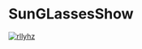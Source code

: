 # SunGLassesShow
[![rllyhz](https://circleci.com/gh/rllyhz/SunglassesShow-android-expert-Dicoding.svg?style=svg)](https://circleci.com/gh/rllyhz/SunglassesShow-android-expert-Dicoding)